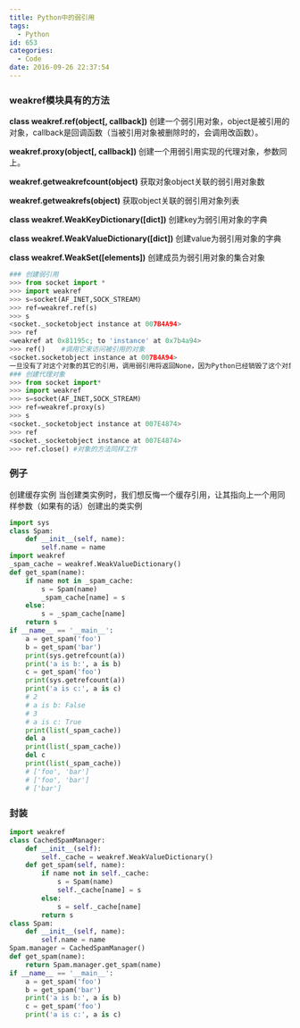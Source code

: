 ```yaml
---
title: Python中的弱引用
tags:
  - Python
id: 653
categories:
  - Code
date: 2016-09-26 22:37:54
---
```

### weakref模块具有的方法
**class weakref.ref(object[, callback])**
创建一个弱引用对象，object是被引用的对象，callback是回调函数（当被引用对象被删除时的，会调用改函数）。

**weakref.proxy(object[, callback])**
创建一个用弱引用实现的代理对象，参数同上。

**weakref.getweakrefcount(object)**
获取对象object关联的弱引用对象数

**weakref.getweakrefs(object)**
获取object关联的弱引用对象列表

**class weakref.WeakKeyDictionary([dict])**
创建key为弱引用对象的字典

**class weakref.WeakValueDictionary([dict])**
创建value为弱引用对象的字典

**class weakref.WeakSet([elements])**
创建成员为弱引用对象的集合对象

```py
### 创建弱引用
>>> from socket import *
>>> import weakref
>>> s=socket(AF_INET,SOCK_STREAM)
>>> ref=weakref.ref(s)
>>> s
<socket._socketobject instance at 007B4A94>
>>> ref
<weakref at 0x81195c; to 'instance' at 0x7b4a94> 
>>> ref()    #调用它来访问被引用的对象
<socket.socketobject instance at 007B4A94>
一旦没有了对这个对象的其它的引用，调用弱引用将返回None，因为Python已经销毁了这个对象。 注意：大部分的对象不能通过弱引用来访问。
### 创建代理对象
>>> from socket import*
>>> import weakref
>>> s=socket(AF_INET,SOCK_STREAM)
>>> ref=weakref.proxy(s)
>>> s
<socket._socketobject instance at 007E4874>
>>> ref 
<socket._socketobject instance at 007E4874>
>>> ref.close() #对象的方法同样工作
```
### 例子
创建缓存实例
当创建类实例时，我们想反悔一个缓存引用，让其指向上一个用同样参数（如果有的话）创建出的类实例
```py
import sys
class Spam:
    def __init__(self, name):
        self.name = name
import weakref
_spam_cache = weakref.WeakValueDictionary()
def get_spam(name):
    if name not in _spam_cache:
        s = Spam(name)
        _spam_cache[name] = s
    else:
        s = _spam_cache[name]
    return s
if __name__ == '__main__':
    a = get_spam('foo')
    b = get_spam('bar')
    print(sys.getrefcount(a))
    print('a is b:', a is b)
    c = get_spam('foo')
    print(sys.getrefcount(a))
    print('a is c:', a is c)
    # 2
    # a is b: False
    # 3
    # a is c: True
    print(list(_spam_cache))
    del a
    print(list(_spam_cache))
    del c
    print(list(_spam_cache))
    # ['foo', 'bar']
    # ['foo', 'bar']
    # ['bar']
```
### 封装
```py
import weakref
class CachedSpamManager:
    def __init__(self):
        self._cache = weakref.WeakValueDictionary()
    def get_spam(self, name):
        if name not in self._cache:
            s = Spam(name)
            self._cache[name] = s
        else:
            s = self._cache[name]
        return s
class Spam:
    def __init__(self, name):
        self.name = name
Spam.manager = CachedSpamManager()
def get_spam(name):
    return Spam.manager.get_spam(name)
if __name__ == '__main__':
    a = get_spam('foo')
    b = get_spam('bar')
    print('a is b:', a is b)
    c = get_spam('foo')
    print('a is c:', a is c)
```